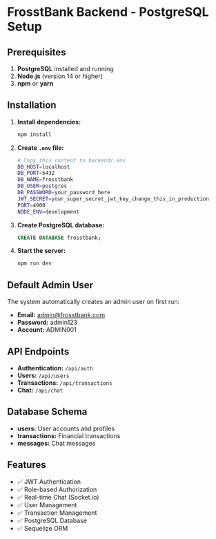 # FrosstBank Backend - PostgreSQL Setup

## Prerequisites

1. **PostgreSQL** installed and running
2. **Node.js** (version 14 or higher)
3. **npm** or **yarn**

## Installation

1. **Install dependencies:**
   ```bash
   npm install
   ```

2. **Create `.env` file:**
   ```bash
   # Copy this content to backend/.env
   DB_HOST=localhost
   DB_PORT=5432
   DB_NAME=frosstbank
   DB_USER=postgres
   DB_PASSWORD=your_password_here
   JWT_SECRET=your_super_secret_jwt_key_change_this_in_production
   PORT=4000
   NODE_ENV=development
   ```

3. **Create PostgreSQL database:**
   ```sql
   CREATE DATABASE frosstbank;
   ```

4. **Start the server:**
   ```bash
   npm run dev
   ```

## Default Admin User

The system automatically creates an admin user on first run:
- **Email:** admin@frosstbank.com
- **Password:** admin123
- **Account:** ADMIN001

## API Endpoints

- **Authentication:** `/api/auth`
- **Users:** `/api/users`
- **Transactions:** `/api/transactions`
- **Chat:** `/api/chat`

## Database Schema

- **users:** User accounts and profiles
- **transactions:** Financial transactions
- **messages:** Chat messages

## Features

- ✅ JWT Authentication
- ✅ Role-based Authorization
- ✅ Real-time Chat (Socket.io)
- ✅ User Management
- ✅ Transaction Management
- ✅ PostgreSQL Database
- ✅ Sequelize ORM 